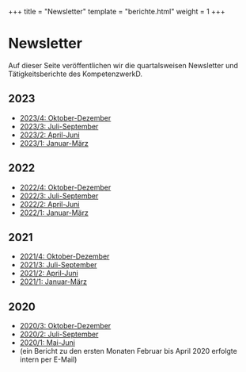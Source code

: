 +++
title = "Newsletter"
template = "berichte.html"
weight = 1
+++

# Newsletter

Auf dieser Seite veröffentlichen wir die quartalsweisen Newsletter und Tätigkeitsberichte des KompetenzwerkD.


## 2023

- [2023/4: Oktober-Dezember](/documents/kompetenzwerkd_newsletter_2023_4.pdf)
- [2023/3: Juli-September](/documents/kompetenzwerkd_newsletter_2023_3.pdf)
- [2023/2: April-Juni](/documents/kompetenzwerkd_newsletter_2023_2.pdf)
- [2023/1: Januar-März](/documents/kompetenzwerkd_newsletter_2023_1.pdf)


## 2022

- [2022/4: Oktober-Dezember](/documents/kompetenzwerkd_newsletter_2022_4.pdf)
- [2022/3: Juli-September](/documents/kompetenzwerkd_newsletter_2022_3.pdf)
- [2022/2: April-Juni](/documents/kompetenzwerkd_newsletter_2022_2.pdf)
- [2022/1: Januar-März](/documents/kompetenzwerkd_newsletter_2022_1.pdf)

## 2021

- [2021/4: Oktober-Dezember](/documents/kompetenzwerkd_newsletter_2021_4.pdf)
- [2021/3: Juli-September](/documents/kompetenzwerkd_newsletter_2021_3.pdf)
- [2021/2: April-Juni](/documents/kompetenzwerkd_newsletter_2021_2.pdf)
- [2021/1: Januar-März](/documents/kompetenzwerkd_newsletter_2021_1.pdf)

## 2020

- [2020/3: Oktober-Dezember](/documents/kompetenzwerkd_newsletter_2020_3.pdf)
- [2020/2: Juli-September](/documents/kompetenzwerkd_newsletter_2020_2.pdf)
- [2020/1: Mai-Juni](/documents/kompetenzwerkd_newsletter_2020_1.pdf)
- (ein Bericht zu den ersten Monaten Februar bis April 2020 erfolgte intern per E-Mail)
